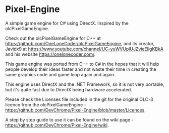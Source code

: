 # Pixel-Engine
A simple game engine for C# using DirectX. Inspired by the olcPixelGameEngine.

Check out the olcPixelGameEngine for C++ at https://github.com/OneLoneCoder/olcPixelGameEngine, and its creator, Javidx9 at https://www.youtube.com/channel/UC-yuWVUplUJZvieEligKBkA and his website https://onelonecoder.com/.

This game engine was ported from C++ to C# in the hopes that it will help people develop their ideas faster and not waste their time in creating the same graphics code and game loop again and again.

This engine uses DirectX and the .NET Framework, so it is not very portable, but it's quite fast due to DirectX being hardware accelerated.

Please check the Licenses file included in the git for the original OLC-3 licence from the olcPixelGameEngine - https://github.com/DevChrome/Pixel-Engine/blob/master/Licences.

A step by step guide to use it can be found on the wiki page - https://github.com/DevChrome/Pixel-Engine/wiki.
